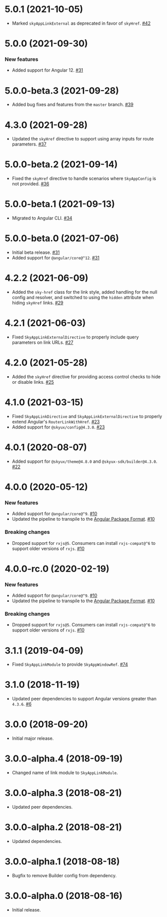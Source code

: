 # 5.0.1 (2021-10-05)

- Marked `skyAppLinkExternal` as deprecated in favor of `skyHref`. [#42](https://github.com/blackbaud/skyux-router/pull/42)

# 5.0.0 (2021-09-30)

### New features

- Added support for Angular 12. [#31](https://github.com/blackbaud/skyux-router/pull/31)

# 5.0.0-beta.3 (2021-09-28)

- Added bug fixes and features from the `master` branch. [#39](https://github.com/blackbaud/skyux-router/pull/39)

# 4.3.0 (2021-09-28)

- Updated the `skyHref` directive to support using array inputs for route parameters. [#37](https://github.com/blackbaud/skyux-router/pull/37)

# 5.0.0-beta.2 (2021-09-14)

- Fixed the `skyHref` directive to handle scenarios where `SkyAppConfig` is not provided. [#36](https://github.com/blackbaud/skyux-router/pull/36)

# 5.0.0-beta.1 (2021-09-13)

- Migrated to Angular CLI. [#34](https://github.com/blackbaud/skyux-router/pull/34)

# 5.0.0-beta.0 (2021-07-06)

- Initial beta release. [#31](https://github.com/blackbaud/skyux-router/pull/31)
- Added support for `@angular/core@^12`. [#31](https://github.com/blackbaud/skyux-router/pull/31)

# 4.2.2 (2021-06-09)

- Added the `sky-href` class for the link style, added handling for the null config and resolver, and switched to using the `hidden` attribute when hiding `skyHref` links. [#29](https://github.com/blackbaud/skyux-router/pull/29)

# 4.2.1 (2021-06-03)

- Fixed `SkyAppLinkExternalDirective` to properly include query parameters on link URLs. [#27](https://github.com/blackbaud/skyux-router/pull/27)

# 4.2.0 (2021-05-28)

- Added the `skyHref` directive for providing access control checks to hide or disable links. [#25](https://github.com/blackbaud/skyux-router/pull/25)

# 4.1.0 (2021-03-15)

- Fixed `SkyAppLinkDirective` and `SkyAppLinkExternalDirective` to properly extend Angular's `RouterLinkWithHref`. [#23](https://github.com/blackbaud/skyux-router/pull/23)
- Added support for `@skyux/config@4.3.0`. [#23](https://github.com/blackbaud/skyux-router/pull/23)

# 4.0.1 (2020-08-07)

- Added support for `@skyux/theme@4.8.0` and `@skyux-sdk/builder@4.3.0`. [#22](https://github.com/blackbaud/skyux-router/pull/22)

# 4.0.0 (2020-05-12)

### New features

- Added support for `@angular/core@^9`. [#10](https://github.com/blackbaud/skyux-router/pull/10)
- Updated the pipeline to transpile to the [Angular Package Format](https://docs.google.com/document/d/1CZC2rcpxffTDfRDs6p1cfbmKNLA6x5O-NtkJglDaBVs/preview). [#10](https://github.com/blackbaud/skyux-router/pull/10)

### Breaking changes

- Dropped support for `rxjs@5`. Consumers can install `rxjs-compat@^6` to support older versions of `rxjs`. [#10](https://github.com/blackbaud/skyux-router/pull/10)

# 4.0.0-rc.0 (2020-02-19)

### New features

- Added support for `@angular/core@^9`. [#10](https://github.com/blackbaud/skyux-router/pull/10)
- Updated the pipeline to transpile to the [Angular Package Format](https://docs.google.com/document/d/1CZC2rcpxffTDfRDs6p1cfbmKNLA6x5O-NtkJglDaBVs/preview). [#10](https://github.com/blackbaud/skyux-router/pull/10)

### Breaking changes

- Dropped support for `rxjs@5`. Consumers can install `rxjs-compat@^6` to support older versions of `rxjs`. [#10](https://github.com/blackbaud/skyux-router/pull/10)

# 3.1.1 (2019-04-09)

- Fixed `SkyAppLinkModule` to provide `SkyAppWindowRef`. [#74](https://github.com/blackbaud/skyux-router/pull/8)

# 3.1.0 (2018-11-19)

- Updated peer dependencies to support Angular versions greater than `4.3.6`. [#6](https://github.com/blackbaud/skyux-router/pull/6)

# 3.0.0 (2018-09-20)

- Initial major release.

# 3.0.0-alpha.4 (2018-09-19)

- Changed name of link module to `SkyAppLinkModule`.

# 3.0.0-alpha.3 (2018-08-21)

- Updated peer dependencies.

# 3.0.0-alpha.2 (2018-08-21)

- Updated dependencies.

# 3.0.0-alpha.1 (2018-08-18)

- Bugfix to remove Builder config from dependency.

# 3.0.0-alpha.0 (2018-08-16)

- Initial release.
